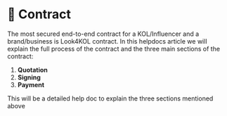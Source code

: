 # 📄 Contract

The most secured end-to-end contract for a KOL/Influencer and a brand/business is Look4KOL contract. In this helpdocs article we will explain the full process of the contract and the three main sections of the contract:

1. **Quotation**
2. **Signing**&#x20;
3. **Payment**

This will be a detailed help doc to explain the three sections mentioned above

